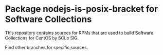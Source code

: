 # Package nodejs-is-posix-bracket for Software Collections

This repository contains sources for RPMs that are used
to build Software Collections for CentOS by SCLo SIG.

Find other branches for specific sources.
